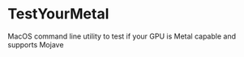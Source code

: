 # TestYourMetal
MacOS command line utility to test if your GPU is Metal capable and supports Mojave

